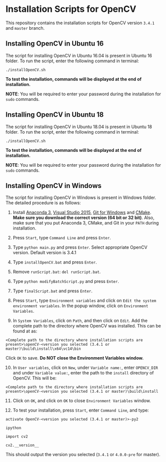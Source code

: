 # Installation Scripts for OpenCV

This repository contains the installation scripts for OpenCV version `3.4.1` and `master` branch.

## Installing OpenCV in Ubuntu 16

The script for installing OpenCV in Ubuntu 16.04 is present in Ubuntu 16 folder. To run the script, enter the following command in terminal:

`./installOpenCV.sh`

**To test the installation, commands will be displayed at the end of installation.**

**NOTE**: You will be required to enter your password during the installation for `sudo` commands.

## Installing OpenCV in Ubuntu 18

The script for installing OpenCV in Ubuntu 18.04 is present in Ubuntu 18 folder. To run the script, enter the following command in terminal:

`./installOpenCV.sh`

**To test the installation, commands will be displayed at the end of installation.**

**NOTE**: You will be required to enter your password during the installation for `sudo` commands.

## Installing OpenCV in Windows

The script for installing OpenCV in Windows is present in Windows folder. The detailed procedure is as follows:

1) Install [Anaconda 3](https://www.anaconda.com/download/#windows), [Visual Studio 2015](https://visualstudio.microsoft.com/vs/older-downloads/), [Git for Windows](https://git-scm.com/download/win) and [CMake](https://cmake.org/download/). **Make sure you download the correct version (64 bit or 32 bit)**. Also, make sure that you put Anaconda 3, CMake, and Git in your `PATH` during installation.

2) Press `Start`, type `Command Line` and press `Enter`. 

3) Type `python main.py` and press `Enter`. Select appropriate OpenCV version. Default version is 3.4.1

4) Type `installOpenCV.bat` and press `Enter`.

5) Remove `runScript.bat`: `del runScript.bat`.

6) Type `python modifyBatchScript.py` and press `Enter`.

7) Type `finalScript.bat` and press `Enter`.

8) Press `Start`, type `Environment variables` and click on `Edit the system environment variables`. In the popup window, click on `Environment Variables`.

9) In `System Variables`, click on `Path`, and then click on `Edit`. Add the complete path to the directory where OpenCV was installed. This can be found at as:

`<Complete path to the directory where installation scripts are present>\openCV-<version you selected (3.4.1 or master)\build\install\x64\vc14\bin`

Click `OK` to save. **Do NOT close the Environment Variables window.**

10) In `User variables`, click on `New`, under `Variable name:`, enter `OPENCV_DIR` and under `Variable value:`, enter the path to the `install` directory of OpenCV. This will be:

`<Complete path to the directory where installation scripts are present>\openCV-<version you selected (3.4.1 or master)\build\install`

11) Click on `OK`, and click on `OK` to close `Environment Variables` window.

12) To test your installation, press `Start`, enter `Command Line`, and type:

`activate OpenCV-<version you selected (3.4.1 or master)>-py2`

`ipython`

`import cv2`

`cv2.__version__`

This should output the version you selected (`3.4.1` or `4.0.0-pre` for master).

